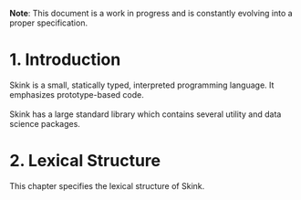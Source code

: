 **Note**: This document is a work in progress and is constantly evolving into a proper specification.
# 1. Introduction
Skink is a small, statically typed, interpreted programming language. It emphasizes prototype-based code.<br><br>
Skink has a large standard library which contains several utility and data science packages.

# 2. Lexical Structure
This chapter specifies the lexical structure of Skink.
